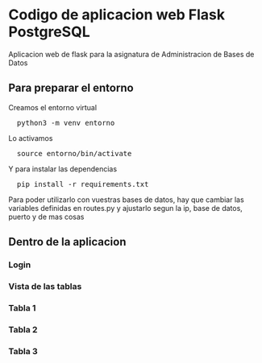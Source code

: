 # Codigo de aplicacion web Flask PostgreSQL
Aplicacion web de flask para la asignatura de Administracion de Bases de Datos

## Para preparar el entorno

Creamos el entorno virtual

<pre>
  python3 -m venv entorno
</pre>

Lo activamos

<pre>
  source entorno/bin/activate
</pre>

Y para instalar las dependencias

<pre>
  pip install -r requirements.txt
</pre>

Para poder utilizarlo con vuestras bases de datos, hay que cambiar las variables definidas en routes.py y ajustarlo segun la ip, base de datos, puerto y de mas cosas

## Dentro de la aplicacion

### Login


### Vista de las tablas


### Tabla 1


### Tabla 2 


### Tabla 3 

